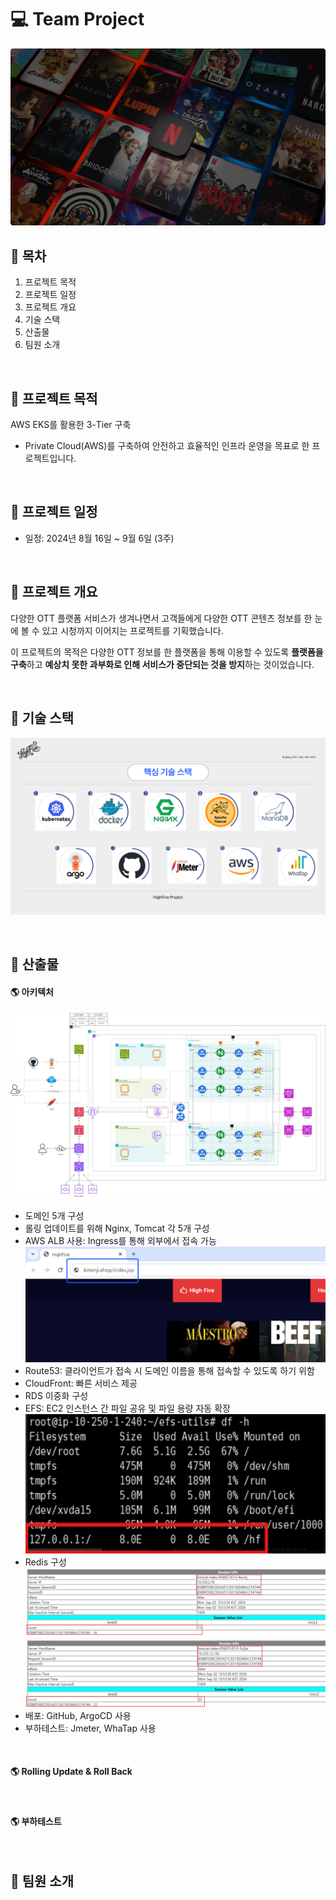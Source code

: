 # 💻 Team Project
![메인](./image/ott.png)
<br>

📜 목차
---
1. 프로젝트 목적
2. 프로젝트 일정
3. 프로젝트 개요
4. 기술 스택
5. 산출물
6. 팀원 소개

<br>

🎨 프로젝트 목적
---
AWS EKS를 활용한 3-Tier 구축
- Private Cloud(AWS)를 구축하여 안전하고 효율적인 인프라 운영을 목표로 한 프로젝트입니다.

<br>

📅 프로젝트 일정
---
- 일정: 2024년 8월 16일 ~ 9월 6일 (3주)

<br>

📍 프로젝트 개요
---
다양한 OTT 플랫폼 서비스가 생겨나면서 고객들에게 다양한 OTT 콘텐츠 정보를 한 눈에 볼 수 있고 시청까지 이어지는 프로젝트를 기획했습니다. 
<br>

이 프로젝트의 목적은 다양한 OTT 정보를 한 플랫폼을 통해 이용할 수 있도록 **플랫폼을 구축**하고 **예상치 못한 과부화로 인해 서비스가 중단되는 것을 방지**하는 것이었습니다.

<br>

📍 기술 스택
---
![핵심 기술 스택](./image/tech.PNG)

<br>

📍 산출물
---
#### 🌎 아키텍처
![아키텍처](./image/architecture.png)
- 도메인 5개 구성
- 롤링 업데이트를 위해 Nginx, Tomcat 각 5개 구성
- AWS ALB 사용: Ingress를 통해 외부에서 접속 가능
![ALB](./image/ALB.png)
- Route53: 클라이언트가 접속 시 도메인 이름을 통해 접속할 수 있도록 하기 위함
- CloudFront: 빠른 서비스 제공
- RDS 이중화 구성
- EFS: EC2 인스턴스 간 파일 공유 및 파일 용량 자동 확장
![EFS](./image/efs.png)
- Redis 구성
![redis1](./image/redis1.png)       ![redis2](./image/redis2.png)
- 배포: GitHub, ArgoCD 사용
- 부하테스트: Jmeter, WhaTap 사용

<br>

#### 🌎 Rolling Update & Roll Back

<br>

#### 🌎 부하테스트

<br>

🎈 팀원 소개
---


